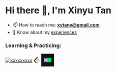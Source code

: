 <!--
**Tan-xinyu2000/Tan-xinyu2000** is a ✨ _special_ ✨ repository because its `README.md` (this file) appears on your GitHub profile.
-->

# Hi there 👋, I'm Xinyu Tan
- 📫 How to reach me: **xytanv@gmail.com** 
- 📄 Know about my [experiences](https://www.linkedin.com/in/xinyu-tan-1222b9230/)

### Learning & Practicing: 
<p align="left"> 
<a href="https://kaggle.com/xxxxxxxxx" target="blank"><img align="center" src="https://raw.githubusercontent.com/rahuldkjain/github-profile-readme-generator/master/src/images/icons/Social/kaggle.svg" alt="xxxxxxxxx" height="20" width="20" /></a> 
<a href="https://leetcode.com/u/xinyutan2000/" target="blank"><img align="center" src="https://github.com/Tan-xinyu2000/Tan-xinyu2000/blob/main/letcodelogo.png" alt="xinyutan2000" height="20" width="20" /></a> 
<a href=https://www.hackerrank.com/profile/xinyutan2000 target="blank"><img align="center" src="https://github.com/Tan-xinyu2000/Tan-xinyu2000/blob/main/HackerRank_Icon-1000px.png" alt="@xinyutan2000" height="40" width="40" /></a> 
</p>

<!--
<p><img align="center" src="https://github-readme-stats.vercel.app/api/top-langs?username=Tan-xinyu2000&show_icons=true&locale=en&layout=compact" alt="Tan-xinyu2000" /></p>
-->
